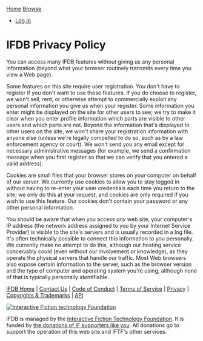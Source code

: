 [](https://ifdb.org/)

[Home](https://ifdb.org/) [Browse](https://ifdb.org/search?browse)

* [Log In](https://ifdb.org/login?dest=home)

IFDB Privacy Policy
===================

You can access many IFDB features without giving us any personal information (beyond what your browser routinely transmits every time you view a Web page).

Some features on this site require user registration. You don't have to register if you don't want to use those features. If you do choose to register, we won't sell, rent, or otherwise attempt to commercially exploit any personal information you give us when your register. Some information you enter might be displayed on the site for other users to see; we try to make it clear when you enter profile information which parts are visible to other users and which parts are not. Beyond the information that's displayed to other users on the site, we won't share your registration information with anyone else (unless we're legally compelled to do so, such as by a law enforcement agency or court). We won't send you any email except for necessary administrative messages (for example, we send a confirmation message when you first register so that we can verify that you entered a valid address).

Cookies are small files that your browser stores on your computer on behalf of our server. We currently use cookies to allow you to stay logged in without having to re-enter your user credentials each time you return to the site; we only do this at your request, and cookies are only required if you wish to use this feature. Our cookies don't contain your password or any other personal information.

You should be aware that when you access _any_ web site, your computer's IP address (the network address assigned to you by your Internet Service Provider) is visible to the site's servers and is usually recorded in a log file. It's often technically possible to connect this information to you personally. We currently make no attempt to do this, although our hosting service conceivably could (even without our involvement or knowledge), as they operate the physical servers that handle our traffic. Most Web browsers also expose certain information to the server, such as the browser version and the type of computer and operating system you're using, although none of that is typically personally identifiable.

[IFDB Home](https://ifdb.org/) | [Contact Us](https://ifdb.org/contact) | [Code of Conduct](https://ifdb.org/code-of-conduct) | [Terms of Service](https://ifdb.org/tos) | [Privacy](https://ifdb.org/privacy) | [Copyrights & Trademarks](https://ifdb.org/copyright) | [API](https://ifdb.org/api/)

[![Interactive Fiction technology Foundation](/img/iftf-logo.svg)](http://iftechfoundation.org/)

IFDB is managed by the [Interactive Fiction Technology Foundation](http://iftechfoundation.org/). It is funded by [the donations of IF supporters like you](http://iftechfoundation.org/give/). All donations go to support the operation of this web site and IFTF's other services.